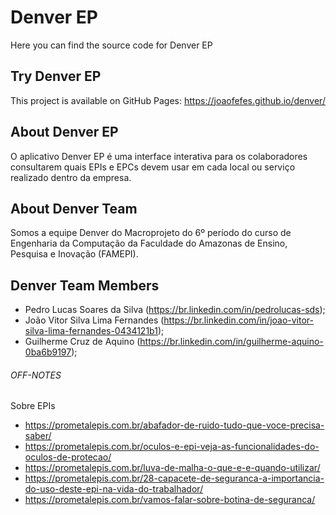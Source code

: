 # Denver EP
Here you can find the source code for Denver EP

## Try Denver EP
This project is available on GitHub Pages:
https://joaofefes.github.io/denver/

## About Denver EP
O aplicativo Denver EP é uma interface interativa para os colaboradores consultarem quais EPIs e EPCs devem usar em cada local ou serviço realizado dentro da empresa.

## About Denver Team
Somos a equipe Denver do Macroprojeto do 6º período do curso de Engenharia da Computação da Faculdade do Amazonas de Ensino, Pesquisa e Inovação (FAMEPI).

## Denver Team Members
- Pedro Lucas Soares da Silva (https://br.linkedin.com/in/pedrolucas-sds);
- João Vitor Silva Lima Fernandes (https://br.linkedin.com/in/joao-vitor-silva-lima-fernandes-0434121b1);
- Guilherme Cruz de Aquino (https://br.linkedin.com/in/guilherme-aquino-0ba6b9197);

###### OFF-NOTES
Sobre EPIs
- https://prometalepis.com.br/abafador-de-ruido-tudo-que-voce-precisa-saber/
- https://prometalepis.com.br/oculos-e-epi-veja-as-funcionalidades-do-oculos-de-protecao/
- https://prometalepis.com.br/luva-de-malha-o-que-e-e-quando-utilizar/
- https://prometalepis.com.br/28-capacete-de-seguranca-a-importancia-do-uso-deste-epi-na-vida-do-trabalhador/
- https://prometalepis.com.br/vamos-falar-sobre-botina-de-seguranca/